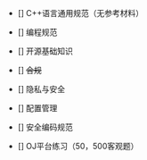 - [] C++语言通用规范（无参考材料）

- [] 编程规范 

- [] 开源基础知识

- [] ~~合规~~

- [] 隐私与安全

- [] 配置管理

- [] 安全编码规范

- [] OJ平台练习（50，500客观题）
